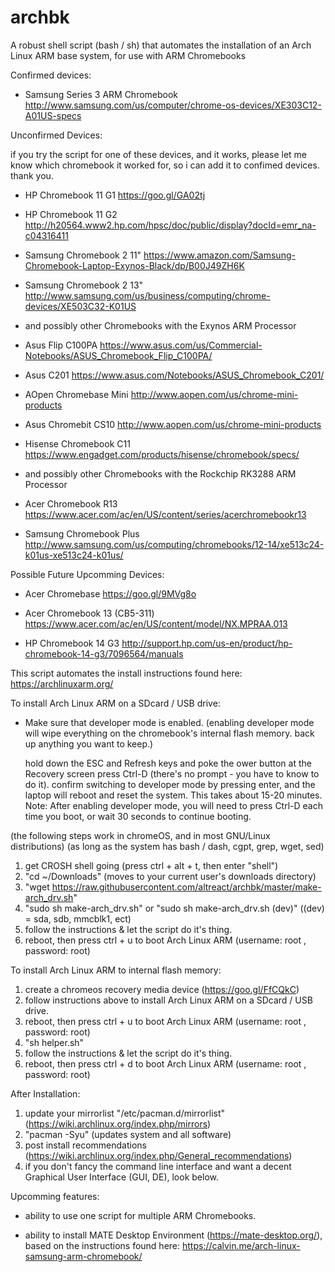 # archbk

A robust shell script (bash / sh) that automates the installation of an Arch Linux ARM base system, for use with ARM Chromebooks

Confirmed devices:
    
   * Samsung Series 3 ARM Chromebook http://www.samsung.com/us/computer/chrome-os-devices/XE303C12-A01US-specs
    
Unconfirmed Devices:

   if you try the script for one of these devices, and it works, please let me know which chromebook it worked for, so i can add it to confimed devices. thank you.

   * HP Chromebook 11 G1 https://goo.gl/GA02tj

   * HP Chromebook 11 G2 http://h20564.www2.hp.com/hpsc/doc/public/display?docId=emr_na-c04316411

   * Samsung Chromebook 2 11" https://www.amazon.com/Samsung-Chromebook-Laptop-Exynos-Black/dp/B00J49ZH6K

   * Samsung Chromebook 2 13" http://www.samsung.com/us/business/computing/chrome-devices/XE503C32-K01US

   * and possibly other Chromebooks with the Exynos ARM Processor



   * Asus Flip C100PA https://www.asus.com/us/Commercial-Notebooks/ASUS_Chromebook_Flip_C100PA/

   * Asus C201 https://www.asus.com/Notebooks/ASUS_Chromebook_C201/

   * AOpen Chromebase Mini http://www.aopen.com/us/chrome-mini-products

   * Asus Chromebit CS10 http://www.aopen.com/us/chrome-mini-products

   * Hisense Chromebook C11 https://www.engadget.com/products/hisense/chromebook/specs/

   * and possibly other Chromebooks with the Rockchip RK3288 ARM Processor

   * Acer Chromebook R13 https://www.acer.com/ac/en/US/content/series/acerchromebookr13
   
   * Samsung Chromebook Plus http://www.samsung.com/us/computing/chromebooks/12-14/xe513c24-k01us-xe513c24-k01us/

   
Possible Future Upcomming Devices:
   
   * Acer Chromebase https://goo.gl/9MVg8o
   
   * Acer Chromebook 13 (CB5-311) https://www.acer.com/ac/en/US/content/model/NX.MPRAA.013
   
   * HP Chromebook 14 G3 http://support.hp.com/us-en/product/hp-chromebook-14-g3/7096564/manuals
   
   

This script automates the install instructions found here: https://archlinuxarm.org/
   
To install Arch Linux ARM on a SDcard / USB drive:

   * Make sure that developer mode is enabled.
   (enabling developer mode will wipe everything on the chromebook's internal flash memory. back up anything you want to keep.)

     hold down the ESC and Refresh keys and poke the ower button
     at the Recovery screen press Ctrl-D (there's no prompt - you have to know to do it).
     confirm switching to developer mode by pressing enter, and the laptop will reboot and reset the system. This takes about 15-20 minutes.
     Note: After enabling developer mode, you will need to press Ctrl-D each time you boot, or wait 30 seconds to continue booting.


   (the following steps work in chromeOS, and in most GNU/Linux distributions)
   (as long as the system has bash / dash, cgpt, grep, wget, sed) 

   1) get CROSH shell going (press ctrl + alt + t, then enter "shell")
   2) "cd ~/Downloads" (moves to your current user's downloads directory)
   3) "wget https://raw.githubusercontent.com/altreact/archbk/master/make-arch_drv.sh"
   4) "sudo sh make-arch_drv.sh"  or "sudo sh make-arch_drv.sh (dev)" ((dev) = sda, sdb, mmcblk1, ect)
   5) follow the instructions & let the script do it's thing.
   6) reboot, then press ctrl + u to boot Arch Linux ARM (username: root , password: root)
  
To install Arch Linux ARM to internal flash memory:

   1) create a chromeos recovery media device (https://goo.gl/FfCQkC)
   2) follow instructions above to install Arch Linux ARM on a SDcard / USB drive.
   3) reboot, then press ctrl + u to boot Arch Linux ARM (username: root , password: root)
   4) "sh helper.sh"
   5) follow the instructions & let the script do it's thing.
   6) reboot, then press ctrl + d to boot Arch Linux ARM (username: root , password: root)
   
After Installation:

   1) update your mirrorlist "/etc/pacman.d/mirrorlist" (https://wiki.archlinux.org/index.php/mirrors)
   2) "pacman -Syu" (updates system and all software)
   3) post install recommendations (https://wiki.archlinux.org/index.php/General_recommendations)
   4) if you don't fancy the command line interface and want a decent Graphical User Interface (GUI, DE), look below.

Upcomming features:
 
 * ability to use one script for multiple ARM Chromebooks.
     
 * ability to install MATE Desktop Environment (https://mate-desktop.org/), based on the instructions found here: https://calvin.me/arch-linux-samsung-arm-chromebook/
